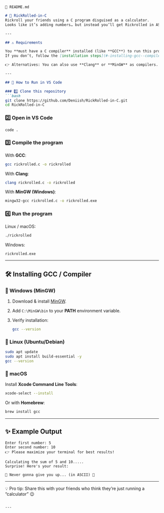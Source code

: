 `🔹 README.md`

````markdown
# 🎵 RickRolled-in-C
Rickroll your friends using a C program disguised as a calculator.  
Looks like it’s adding numbers… but instead you’ll get Rickrolled in ASCII art. 😅

---

## ⚠️ Requirements

You **must have a C compiler** installed (like **GCC**) to run this program.  
If you don’t, follow the [installation steps](#-installing-gcc--compiler).  

👉 Alternatives: You can also use **Clang** or **MinGW** as compilers.  

---

## 🚀 How to Run in VS Code

### 1️⃣ Clone this repository
```bash
git clone https://github.com/Deniish/RickRolled-in-C.git
cd RickRolled-in-C
````

### 2️⃣ Open in VS Code

```bash
code .
```

### 3️⃣ Compile the program

With **GCC**:

```bash
gcc rickrolled.c -o rickrolled
```

With **Clang**:

```bash
clang rickrolled.c -o rickrolled
```

With **MinGW (Windows)**:

```bash
mingw32-gcc rickrolled.c -o rickrolled.exe
```

### 4️⃣ Run the program

Linux / macOS:

```bash
./rickrolled
```

Windows:

```bash
rickrolled.exe
```

---

## 🛠 Installing GCC / Compiler

### 🔹 Windows (MinGW)

1. Download & install [MinGW](https://sourceforge.net/projects/mingw/).
2. Add `C:\MinGW\bin` to your **PATH** environment variable.
3. Verify installation:

   ```bash
   gcc --version
   ```

### 🔹 Linux (Ubuntu/Debian)

```bash
sudo apt update
sudo apt install build-essential -y
gcc --version
```

### 🔹 macOS

Install **Xcode Command Line Tools**:

```bash
xcode-select --install
```

Or with **Homebrew**:

```bash
brew install gcc
```

---

## ✨ Example Output

```
Enter first number: 5
Enter second number: 10
👉 Please maximize your terminal for best results!

Calculating the sum of 5 and 10.....
Surprise! Here's your result:

🎵 Never gonna give you up... (in ASCII) 🎵
```

---

💡 Pro tip: Share this with your friends who think they’re just running a “calculator” 😉

```

---

